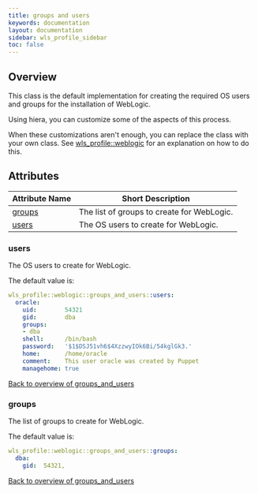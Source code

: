 ```yaml
---
title: groups and users
keywords: documentation
layout: documentation
sidebar: wls_profile_sidebar
toc: false
---
```

## Overview

This class is the default implementation for creating the required OS users and groups for the installation of WebLogic.

Using hiera, you can customize some of the aspects of this process.

When these customizations aren't enough, you can replace the class with your own class. See [wls_profile::weblogic](./weblogic.html) for an explanation on how to do this.






## Attributes



Attribute Name                     | Short Description                          |
---------------------------------- | ------------------------------------------ |
[groups](#groups_and_users_groups) | The list of groups to create for WebLogic. |
[users](#groups_and_users_users)   | The OS users to create for WebLogic.       |




### users<a name='groups_and_users_users'>



The OS users to create for WebLogic.

The default value is:

```yaml
wls_profile::weblogic::groups_and_users::users:
  oracle:
    uid:        54321
    gid:        dba
    groups:
    - dba
    shell:      /bin/bash
    password:   '$1$DSJ51vh6$4XzzwyIOk6Bi/54kglGk3.'
    home:       /home/oracle
    comment:    This user oracle was created by Puppet
    managehome: true
```
[Back to overview of groups_and_users](#attributes)


### groups<a name='groups_and_users_groups'>



The list of groups to create for WebLogic.

The default value is:

```yaml
wls_profile::weblogic::groups_and_users::groups:
  dba:
    gid:  54321,
```

[Back to overview of groups_and_users](#attributes)

